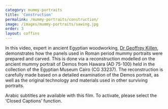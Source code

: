 ```yaml
---
category: mummy-portraits
title: 'Construction'
permalink: /mummy-portraits/construction/
image: /images/mummy-portraits/sawing.jpg
order: 3
layout: coffins
---
```


In this video, expert in ancient Egyptian woodworking, [Dr Geoffrey Killen](https://egyptiancoffins.org/team/geoff-killen/), demonstrates how the panels used in Roman period mummy portraits were prepared and carved. This is done via a reconstruction modelled on the ancient mummy portrait of Demos from Hawara (AD 75-100) held in the collection of the Egyptian Museum Cairo (CG 33237). The reconstruction is carefully made based on a detailed examination of the Demos portrait, as well as the original technology and materials used in other surviving portraits.

Arabic subtitles are available with this film. To activate, please select the ‘Closed Captions’ function.





